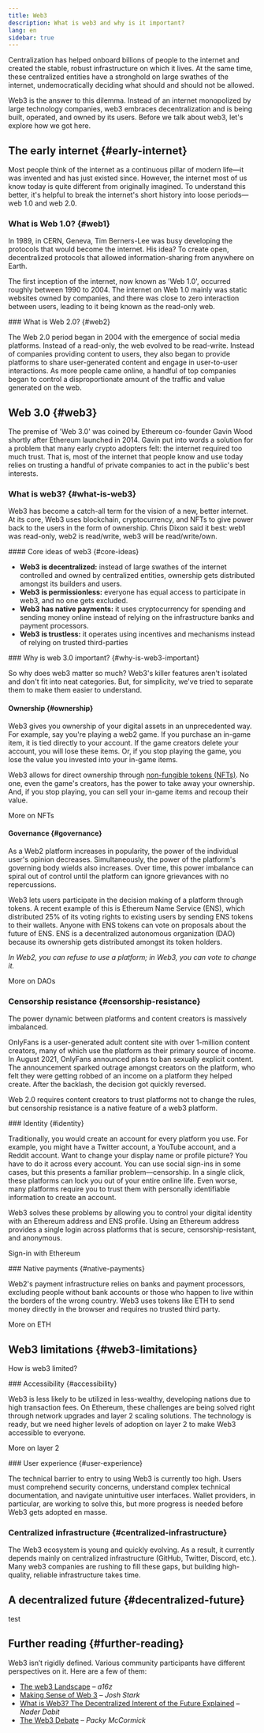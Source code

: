 ```yaml
---
title: Web3
description: What is web3 and why is it important?
lang: en
sidebar: true
---
```


Centralization has helped onboard billions of people to the internet and created the stable, robust infrastructure on which it lives. At the same time, these centralized entities have a stronghold on large swathes of the internet, undemocratically deciding what should and should not be allowed.

Web3 is the answer to this dilemma. Instead of an internet monopolized by large technology companies, web3 embraces decentralization and is being built, operated, and owned by its users.
Before we talk about web3, let's explore how we got here.

## The early internet {#early-internet}

Most people think of the internet as a continuous pillar of modern life—it was invented and has just existed since. However, the internet most of us know today is quite different from originally imagined. To understand this better, it's helpful to break the internet's short history into loose periods—web 1.0 and web 2.0.

### What is Web 1.0? {#web1}

In 1989, in CERN, Geneva, Tim Berners-Lee was busy developing the protocols that would become the internet. His idea? To create open, decentralized protocols that allowed information-sharing from anywhere on Earth.

The first inception of the internet, now known as 'Web 1.0', occurred roughly between 1990 to 2004. The internet on Web 1.0 mainly was static websites owned by companies, and there was close to zero interaction between users, leading to it being known as the read-only web.

### What is Web 2.0? {#web2}

The Web 2.0 period began in 2004 with the emergence of social media platforms. Instead of a read-only, the web evolved to be read-write. Instead of companies providing content to users, they also began to provide platforms to share user-generated content and engage in user-to-user interactions.
As more people came online, a handful of top companies began to control a disproportionate amount of the traffic and value generated on the web.

<Divider />

## Web 3.0 {#web3}

The premise of 'Web 3.0' was coined by Ethereum co-founder Gavin Wood shortly after Ethereum launched in 2014. Gavin put into words a solution for a problem that many early crypto adopters felt: the internet required too much trust. That is, most of the internet that people know and use today relies on trusting a handful of private companies to act in the public's best interests.

### What is web3? {#what-is-web3}

Web3 has become a catch-all term for the vision of a new, better internet. At its core, Web3 uses blockchain, cryptocurrency, and NFTs to give power back to the users in the form of ownership. Chris Dixon said it best: web1 was read-only, web2 is read/write, web3 will be read/write/own.

#### Core ideas of web3 {#core-ideas}

- **Web3 is decentralized:** instead of large swathes of the internet controlled and owned by centralized entities, ownership gets distributed amongst its builders and users.
- **Web3 is permissionless:** everyone has equal access to participate in web3, and no one gets excluded.
- **Web3 has native payments:** it uses cryptocurrency for spending and sending money online instead of relying on the infrastructure banks and payment processors.
- **Web3 is trustless:** it operates using incentives and mechanisms instead of relying on trusted third-parties

### Why is web 3.0 important? {#why-is-web3-important}

So why does web3 matter so much? Web3's killer features aren't isolated and don't fit into neat categories. But, for simplicity, we've tried to separate them to make them easier to understand.

#### Ownership {#ownership}

Web3 gives you ownership of your digital assets in an unprecedented way. For example, say you're playing a web2 game. If you purchase an in-game item, it is tied directly to your account. If the game creators delete your account, you will lose these items. Or, if you stop playing the game, you lose the value you invested into your in-game items.

Web3 allows for direct ownership through [non-fungible tokens (NFTs)](/nft/). No one, even the game's creators, has the power to take away your ownership. And, if you stop playing, you can sell your in-game items and recoup their value.

<ButtonLink to="/nft/">
  More on NFTs
</ButtonLink>

#### Governance {#governance}

As a Web2 platform increases in popularity, the power of the individual user's opinion decreases. Simultaneously, the power of the platform's governing body wields also increases. Over time, this power imbalance can spiral out of control until the platform can ignore grievances with no repercussions.

Web3 lets users participate in the decision making of a platform through tokens. A recent example of this is Ethereum Name Service (ENS), which distributed 25% of its voting rights to existing users by sending ENS tokens to their wallets. Anyone with ENS tokens can vote on proposals about the future of ENS. ENS is a decentralized autonomous organization (DAO) because its ownership gets distributed amongst its token holders.

_In Web2, you can refuse to use a platform; in Web3, you can vote to change it._

<ButtonLink to="/nft/">
  More on DAOs
</ButtonLink>

### Censorship resistance {#censorship-resistance}

The power dynamic between platforms and content creators is massively imbalanced.

OnlyFans is a user-generated adult content site with over 1-million content creators, many of which use the platform as their primary source of income. In August 2021, OnlyFans announced plans to ban sexually explicit content. The announcement sparked outrage amongst creators on the platform, who felt they were getting robbed of an income on a platform they helped create. After the backlash, the decision got quickly reversed.

Web 2.0 requires content creators to trust platforms not to change the rules, but censorship resistance is a native feature of a web3 platform.

### Identity {#identity}

Traditionally, you would create an account for every platform you use. For example, you might have a Twitter account, a YouTube account, and a Reddit account. Want to change your display name or profile picture? You have to do it across every account. You can use social sign-ins in some cases, but this presents a familiar problem—censorship. In a single click, these platforms can lock you out of your entire online life. Even worse, many platforms require you to trust them with personally identifiable information to create an account.

Web3 solves these problems by allowing you to control your digital identity with an Ethereum address and ENS profile. Using an Ethereum address provides a single login across platforms that is secure, censorship-resistant, and anonymous.

<ButtonLink to="https://login.xyz/">
  Sign-in with Ethereum
</ButtonLink>

### Native payments {#native-payments}

Web2's payment infrastructure relies on banks and payment processors, excluding people without bank accounts or those who happen to live within the borders of the wrong country.
Web3 uses tokens like ETH to send money directly in the browser and requires no trusted third party.

<ButtonLink to="/eth/">
  More on ETH
</ButtonLink>

## Web3 limitations {#web3-limitations}

How is web3 limited?

### Accessibility {#accessibility}

Web3 is less likely to be utilized in less-wealthy, developing nations due to high transaction fees. On Ethereum, these challenges are being solved right through network upgrades and layer 2 scaling solutions. The technology is ready, but we need higher levels of adoption on layer 2 to make Web3 accessible to everyone.

<ButtonLink to="/layer-2/">
  More on layer 2
</ButtonLink>

### User experience {#user-experience}

The technical barrier to entry to using Web3 is currently too high. Users must comprehend security concerns, understand complex technical documentation, and navigate unintuitive user interfaces. Wallet providers, in particular, are working to solve this, but more progress is needed before Web3 gets adopted en masse.

### Centralized infrastructure {#centralized-infrastructure}

The Web3 ecosystem is young and quickly evolving. As a result, it currently depends mainly on centralized infrastructure (GitHub, Twitter, Discord, etc.). Many web3 companies are rushing to fill these gaps, but building high-quality, reliable infrastructure takes time.

## A decentralized future {#decentralized-future}

test

## Further reading {#further-reading}

Web3 isn’t rigidly defined. Various community participants have different perspectives on it. Here are a few of them:

- [The web3 Landscape](https://a16z.com/wp-content/uploads/2021/10/The-web3-Readlng-List.pdf) – _a16z_
- [Making Sense of Web 3](https://medium.com/l4-media/making-sense-of-web-3-c1a9e74dcae) – _Josh Stark_
- [What is Web3? The Decentralized Interent of the Future Explained](https://www.freecodecamp.org/news/what-is-web3/) – _Nader Dabit_
- [The Web3 Debate](https://www.notboring.co/p/the-web3-debate?s=r) – _Packy McCormick_
